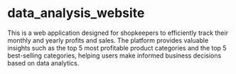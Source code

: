 # data_analysis_website
This is a web application designed for shopkeepers to efficiently track their monthly and yearly profits and sales. The platform provides valuable insights such as the top 5 most profitable product categories and the top 5 best-selling categories, helping users make informed business decisions based on data analytics.
